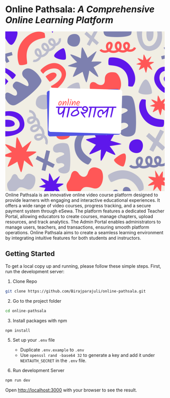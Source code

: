 # Online Pathsala: _A Comprehensive Online Learning Platform_

![Online Pathsala Banner](https://github.com/Birajparajuli/online-pathsala/blob/main/public/auth-banner.png)
Online Pathsala is an innovative online video course platform designed to provide learners with engaging and interactive educational experiences. It offers a wide range of video courses, progress tracking, and a secure payment system through eSewa. The platform features a dedicated Teacher Portal, allowing educators to create courses, manage chapters, upload resources, and track analytics. The Admin Portal enables administrators to manage users, teachers, and transactions, ensuring smooth platform operations. Online Pathsala aims to create a seamless learning environment by integrating intuitive features for both students and instructors.


## Getting Started

To get a local copy up and running, please follow these simple steps.
First, run the development server:

1.  Clone Repo

```bash
git clone https://github.com/Birajparajuli/online-pathsala.git
```

2. Go to the project folder

```bash
cd online-pathsala
```

3. Install packages with npm

```bash
npm install
```

5. Set up your `.env` file

   - Duplicate `.env.example` to `.env`
   - Use `openssl rand -base64 32` to generate a key and add it under `NEXTAUTH_SECRET` in the `.env` file.

6. Run development Server

```bash
npm run dev
```

Open [http://localhost:3000](http://localhost:3000) with your browser to see the result.
